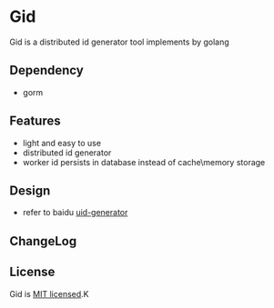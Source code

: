 # Gid
Gid is a distributed id generator tool implements by golang 


## Dependency
- gorm


## Features
- light and easy to use 
- distributed id generator
- worker id persists in database instead of cache\memory storage


## Design
- refer to baidu [uid-generator](https://github.com/baidu/uid-generator)


## ChangeLog


## License
Gid is [MIT licensed](./LICENSE).K
